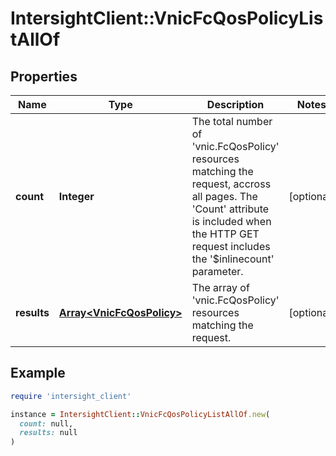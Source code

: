 # IntersightClient::VnicFcQosPolicyListAllOf

## Properties

| Name | Type | Description | Notes |
| ---- | ---- | ----------- | ----- |
| **count** | **Integer** | The total number of &#39;vnic.FcQosPolicy&#39; resources matching the request, accross all pages. The &#39;Count&#39; attribute is included when the HTTP GET request includes the &#39;$inlinecount&#39; parameter. | [optional] |
| **results** | [**Array&lt;VnicFcQosPolicy&gt;**](VnicFcQosPolicy.md) | The array of &#39;vnic.FcQosPolicy&#39; resources matching the request. | [optional] |

## Example

```ruby
require 'intersight_client'

instance = IntersightClient::VnicFcQosPolicyListAllOf.new(
  count: null,
  results: null
)
```

